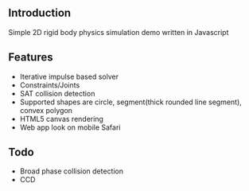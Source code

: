 Introduction
--------------

Simple 2D rigid body physics simulation demo written in Javascript

Features
--------------

- Iterative impulse based solver
- Constraints/Joints
- SAT collision detection
- Supported shapes are circle, segment(thick rounded line segment), convex polygon
- HTML5 canvas rendering
- Web app look on mobile Safari

Todo
--------------

- Broad phase collision detection
- CCD